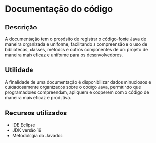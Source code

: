 # Documentação do código

## Descrição
A documentação tem o propósito de registrar o código-fonte Java de maneira organizada e uniforme, facilitando a compreensão e o uso de bibliotecas, classes, métodos e outros componentes de um projeto de maneira mais eficaz e uniforme para os desenvolvedores.

## Utilidade
A finalidade de uma documentação é disponibilizar dados minuciosos e cuidadosamente organizados sobre o código Java, permitindo que programadores compreendam, apliquem e cooperem com o código de maneira mais eficaz e produtiva.

## Recursos utilizados
- IDE Eclipse
- JDK versão 19
- Metodologia do Javadoc  
